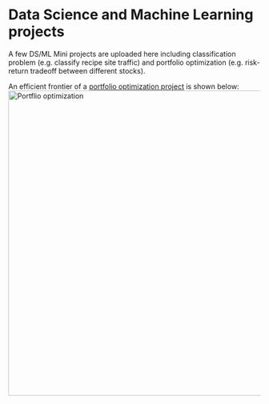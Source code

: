 # Data Science and Machine Learning projects
A few DS/ML Mini projects are uploaded here including classification problem (e.g. classify recipe site traffic) and portfolio optimization (e.g. risk-return tradeoff between different stocks). 

An efficient frontier of a [portfolio optimization project]([url](https://github.com/tanmoyie/Data-Science/blob/master/Analyze%20Stock%20Portfolio%20for%20Risks%20and%20Returns.ipynb)) is shown below:
<img width="610" alt="Portflio optimization" src="https://github.com/user-attachments/assets/60f4f2c2-ca4f-4699-bee4-4f5b6e9d810e">

